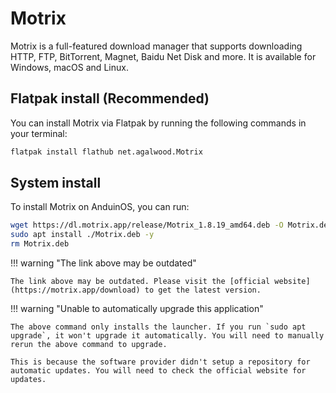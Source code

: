 # Motrix

Motrix is a full-featured download manager that supports downloading HTTP, FTP, BitTorrent, Magnet, Baidu Net Disk and more. It is available for Windows, macOS and Linux.

## Flatpak install (Recommended)

You can install Motrix via Flatpak by running the following commands in your terminal:

```bash
flatpak install flathub net.agalwood.Motrix
```

## System install

To install Motrix on AnduinOS, you can run:

<!-- The link needs to be updated regularly. -->

```bash
wget https://dl.motrix.app/release/Motrix_1.8.19_amd64.deb -O Motrix.deb
sudo apt install ./Motrix.deb -y
rm Motrix.deb
```

!!! warning "The link above may be outdated"

    The link above may be outdated. Please visit the [official website](https://motrix.app/download) to get the latest version.

!!! warning "Unable to automatically upgrade this application"

    The above command only installs the launcher. If you run `sudo apt upgrade`, it won't upgrade it automatically. You will need to manually rerun the above command to upgrade.

    This is because the software provider didn't setup a repository for automatic updates. You will need to check the official website for updates.
